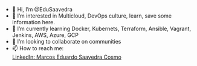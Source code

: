 - 👋 Hi, I’m @EduSaavedra
- 👀 I’m interested in Multicloud, DevOps culture, learn, save some information here.
- 🌱 I’m currently learning Docker, Kubernets, Terraform, Ansible, Vagrant, Jenkins, AWS, Azure, GCP
- 💞️ I’m looking to collaborate on communities
- 📫 How to reach me: <div class="badge-base LI-profile-badge" data-locale="en_US" data-size="medium" data-theme="dark" data-type="VERTICAL" data-vanity="saavedraeduardo" data-version="v1"><a class="badge-base__link LI-simple-link" href="https://br.linkedin.com/in/saavedraeduardo/en?trk=profile-badge">LinkedIn: Marcos Eduardo Saavedra Cosmo</a></div>

<div data-iframe-width="150" data-iframe-height="270" data-share-badge-id="33627501-ad04-4684-a3aa-234b318257ad" data-share-badge-host="https://www.credly.com"></div><script type="text/javascript" async src="//cdn.credly.com/assets/utilities/embed.js"></script>      

<!---
EduSaavedra/EduSaavedra is a ✨ special ✨ repository because its `README.md` (this file) appears on your GitHub profile.
You can click the Preview link to take a look at your changes.
--->
